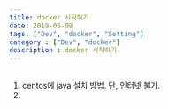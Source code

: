 ```yaml
---
title: docker 시작하기
date: 2019-05-09
tags: ["Dev", "docker", "Setting"]
category : ["Dev", "docker"]
description : docker 시작하기
---
```


##
1. centos에 java 설치 방법.
   단, 인터넷 불가. 
2.